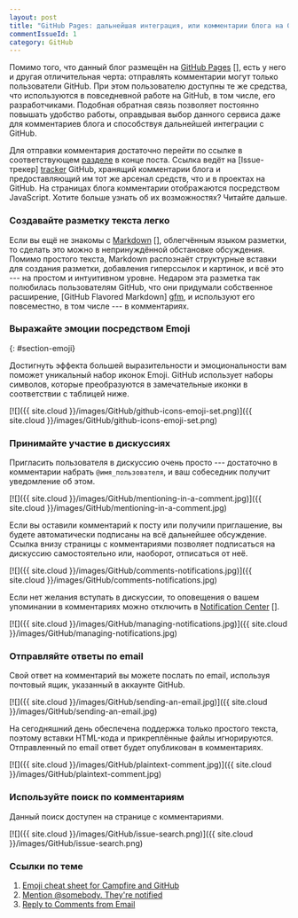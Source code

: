 ```yaml
---
layout: post
title: "GitHub Pages: дальнейшая интеграция, или комментарии блога на GitHub"
commentIssueId: 1
category: GitHub
---
```


Помимо того, что данный блог размещён на [GitHub Pages] [], есть у
него и другая отличительная черта: отправлять комментарии могут только
пользователи GitHub. При этом пользователю доступны те же средства,
что используются в повседневной работе на GitHub, в том числе, его
разработчиками. Подобная обратная связь позволяет постоянно повышать
удобство работы, оправдывая выбор данного сервиса даже для
комментариев блога и способствуя дальнейшей интеграции с GitHub.

[GitHub Pages]: http://pages.github.com/

<!--more-->

Для отправки комментария достаточно перейти по ссылке в
соответствующем [разделе](#comments) в конце поста. Ссылка ведёт на
[Issue-трекер] [tracker] GitHub, хранящий комментарии блога и
предоставляющий им тот же арсенал средств, что и в проектах на GitHub.
На страницах блога комментарии отображаются посредством JavaScript.
Хотите больше узнать об их возможностях? Читайте дальше.

[tracker]: https://github.com/blog/411-github-issue-tracker

### Создавайте разметку текста легко

Если вы ещё не знакомы с [Markdown] [], облегчённым языком разметки,
то сделать это можно в непринуждённой обстановке обсуждения. Помимо
простого текста, Markdown распознаёт структурные вставки для создания
разметки, добавления гиперссылок и картинок, и всё это --- на простом
и интуитивном уровне. Недаром эта разметка так полюбилась
пользователям GitHub, что они придумали собственное расширение,
[GitHub Flavored Markdown] [gfm], и используют его повсеместно, в том
числе --- в комментариях.

[Markdown]: http://daringfireball.net/projects/markdown/syntax
[gfm]: http://github.github.com/github-flavored-markdown/

### Выражайте эмоции посредством Emoji
{: #section-emoji}

Достигнуть эффекта большей выразительности и эмоциональности вам
поможет уникальный набор иконок Emoji. GitHub использует наборы
символов, которые преобразуются в замечательные иконки в соответствии
с таблицей ниже.

[![]({{ site.cloud }}/images/GitHub/github-icons-emoji-set.png)]({{ site.cloud }}/images/GitHub/github-icons-emoji-set.png)

### Принимайте участие в дискуссиях

Пригласить пользователя в дискуссию очень просто --- достаточно в
комментарии набрать `@имя_пользователя`, и ваш собеседник получит
уведомление об этом.

[![]({{ site.cloud }}/images/GitHub/mentioning-in-a-comment.jpg)]({{ site.cloud }}/images/GitHub/mentioning-in-a-comment.jpg)

Если вы оставили комментарий к посту или получили приглашение, вы
будете автоматически подписаны на всё дальнейшее обсуждение. Ссылка
внизу страницы с комментариями позволяет подписаться на дискуссию
самостоятельно или, наоборот, отписаться от неё.

[![]({{ site.cloud }}/images/GitHub/comments-notifications.jpg)]({{ site.cloud }}/images/GitHub/comments-notifications.jpg)

Если нет желания вступать в дискуссии, то оповещения о вашем
упоминании в комментариях можно отключить в [Notification Center] [].

[Notification Center]: https://github.com/account/notifications

[![]({{ site.cloud }}/images/GitHub/managing-notifications.jpg)]({{ site.cloud }}/images/GitHub/managing-notifications.jpg)

### Отправляйте ответы по email

Свой ответ на комментарий вы можете послать по email, используя
почтовый ящик, указанный в аккаунте GitHub.

[![]({{ site.cloud }}/images/GitHub/sending-an-email.jpg)]({{ site.cloud }}/images/GitHub/sending-an-email.jpg)

На сегодняшний день обеспечена поддержка только простого текста,
поэтому вставки HTML-кода и прикреплённые файлы
игнорируются. Отправленный по email ответ будет опубликован в
комментариях.

[![]({{ site.cloud }}/images/GitHub/plaintext-comment.jpg)]({{ site.cloud }}/images/GitHub/plaintext-comment.jpg)

### Используйте поиск по комментариям

Данный поиск доступен на странице с комментариями.

[![]({{ site.cloud }}/images/GitHub/issue-search.png)]({{ site.cloud }}/images/GitHub/issue-search.png)

### Ссылки по теме

1. [Emoji cheat sheet for Campfire and GitHub](http://www.emoji-cheat-sheet.com/)
2. [Mention @somebody. They're notified](https://github.com/blog/821-mention-somebody-they-re-notified)
3. [Reply to Comments from Email](https://github.com/blog/811-reply-to-comments-from-email)

<!-- Local IspellDict: russian -->
